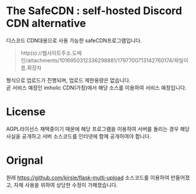 # The SafeCDN : self-hosted Discord CDN alternative

디스코드 CDN대용으로 사용 가능한 safeCDN프로그램입니다.    
> http(s)://웹사이트주소.도메인/attachments/1016950312336298881/1797700713142760174/파일이름.확장자

형식으로 업로드가 진행되며, 업로드 제한용량은 없습니다.     
곧 서비스 예정인 imholic CDN(가칭)에서 해당 소스를 이용하여 서비스 예정입니다.    

# License
AGPL라이선스 채택중이기 때문에 해당 프로그램을 이용하여 서버를 돌리는 경우 해당 사실을 공개하고 서버 소스코드를 인터넷에 함께 공개하여야 합니다.    

# Orignal
원래 https://github.com/kirsle/flask-multi-upload 소스코드를 이용하여 만들어졌고, 자체 사용을 위하여 상당한 수정이 가해졌습니다.    


